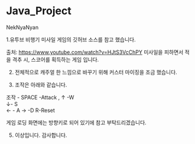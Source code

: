 # Java_Project

NekNyaNyan




1.유투브 비행기 미사일 게임의 깃허브 소스를 참고 했습니다.


출처: https://www.youtube.com/watch?v=HJtS3VcChPY
미사일을 피하면서 적을 격추 시, 스코어를 획득하는 게임 입니다.

2. 전체적으로 캐주얼 한 느낌으로 바꾸기 위해  커스터 마이징을 조금 했습니다. 

3. 조작은 아래와 같습니다.



조작 - SPACE -Attack  , 
      ↑ -W  
      ↓- S  
      ← - A 
      →  -D
      R-Reset




게임 로딩 화면에는 방향키로 되어 있기에 참고 부탁드리겠습니다. 
     

      
5. 이상입니다. 감사합니다.  
